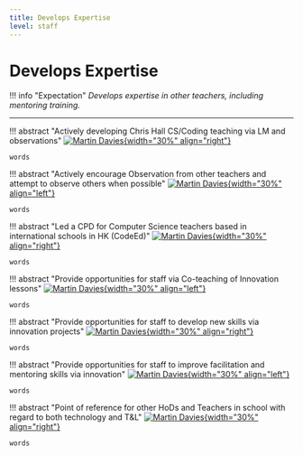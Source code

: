 ```yaml
---
title: Develops Expertise
level: staff
---
```


# Develops Expertise

!!! info "Expectation"
    *Develops expertise in other teachers, including mentoring training.*

---

!!! abstract "Actively developing Chris Hall CS/Coding teaching via LM and observations"
    [![Martin Davies](./Assets/VFX.png){width="30%" align="right"}](google.com)

    words

!!! abstract "Actively encourage Observation from other teachers and attempt to observe others when possible"
    [![Martin Davies](./Assets/VFX.png){width="30%" align="left"}](google.com)

    words

!!! abstract "Led a CPD for Computer Science teachers based in international schools in HK (CodeEd)"
    [![Martin Davies](./Assets/VFX.png){width="30%" align="right"}](google.com)

    words

!!! abstract "Provide opportunities for staff via Co-teaching of Innovation lessons"
    [![Martin Davies](./Assets/VFX.png){width="30%" align="left"}](google.com)

    words

!!! abstract "Provide opportunities for staff to develop new skills via innovation projects"
    [![Martin Davies](./Assets/VFX.png){width="30%" align="right"}](google.com)

    words

!!! abstract "Provide opportunities for staff to improve facilitation and mentoring skills via innovation"
    [![Martin Davies](./Assets/VFX.png){width="30%" align="left"}](google.com)

    words

!!! abstract "Point of reference for other HoDs and Teachers in school with regard to both technology and T&L"
    [![Martin Davies](./Assets/VFX.png){width="30%" align="right"}](google.com)

    words
